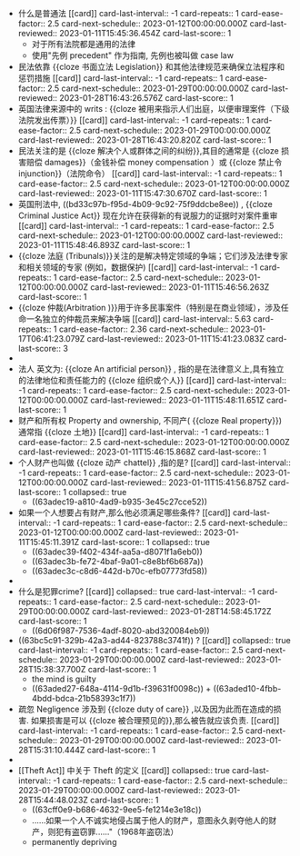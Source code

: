 - 什么是普通法 [[card]]
  card-last-interval:: -1
  card-repeats:: 1
  card-ease-factor:: 2.5
  card-next-schedule:: 2023-01-12T00:00:00.000Z
  card-last-reviewed:: 2023-01-11T15:45:36.454Z
  card-last-score:: 1
	- 对于所有法院都是通用的法律
	- 使用"先例 precedent" 作为指南, 先例也被叫做 case law
- 民法依靠 {{cloze  书面立法 Legislation}} 和其他法律规范来确保立法程序和惩罚措施 [[card]]
  card-last-interval:: -1
  card-repeats:: 1
  card-ease-factor:: 2.5
  card-next-schedule:: 2023-01-29T00:00:00.000Z
  card-last-reviewed:: 2023-01-28T16:43:26.576Z
  card-last-score:: 1
- 英国法律来源中的 writs : {{cloze 被用来指示人们出庭，以便审理案件（下级法院发出传票）}} [[card]]
  card-last-interval:: -1
  card-repeats:: 1
  card-ease-factor:: 2.5
  card-next-schedule:: 2023-01-29T00:00:00.000Z
  card-last-reviewed:: 2023-01-28T16:43:20.820Z
  card-last-score:: 1
- 民法关注的是 {{cloze 解决个人或群体之间的纠纷}},其目的通常是 {{cloze 损害赔偿  damages}}（金钱补偿 money compensation ）或 {{cloze 禁止令 injunction}}（法院命令） [[card]]
  card-last-interval:: -1
  card-repeats:: 1
  card-ease-factor:: 2.5
  card-next-schedule:: 2023-01-12T00:00:00.000Z
  card-last-reviewed:: 2023-01-11T15:47:30.670Z
  card-last-score:: 1
- 英国刑法中, ((bd33c97b-f95d-4b09-9c92-75f9ddcbe8ee)) , {{cloze  Criminal Justice Act}} 现在允许在获得新的有说服力的证据时对案件重审 [[card]]
  card-last-interval:: -1
  card-repeats:: 1
  card-ease-factor:: 2.5
  card-next-schedule:: 2023-01-12T00:00:00.000Z
  card-last-reviewed:: 2023-01-11T15:48:46.893Z
  card-last-score:: 1
- {{cloze 法庭 (Tribunals)}}关注的是解决特定领域的争端；它们涉及法律专家和相关领域的专家 (例如，数据保护) [[card]]
  card-last-interval:: -1
  card-repeats:: 1
  card-ease-factor:: 2.5
  card-next-schedule:: 2023-01-12T00:00:00.000Z
  card-last-reviewed:: 2023-01-11T15:46:56.263Z
  card-last-score:: 1
- {{cloze 仲裁(Arbitration )}}用于许多民事案件（特别是在商业领域），涉及任命一名独立的仲裁员来解决争端 [[card]]
  card-last-interval:: 5.63
  card-repeats:: 1
  card-ease-factor:: 2.36
  card-next-schedule:: 2023-01-17T06:41:23.079Z
  card-last-reviewed:: 2023-01-11T15:41:23.083Z
  card-last-score:: 3
-
- 法人 英文为: {{cloze An artificial person}} , 指的是在法律意义上,具有独立的法律地位和责任能力的 {{cloze 组织或个人}} [[card]]
  card-last-interval:: -1
  card-repeats:: 1
  card-ease-factor:: 2.5
  card-next-schedule:: 2023-01-12T00:00:00.000Z
  card-last-reviewed:: 2023-01-11T15:48:11.651Z
  card-last-score:: 1
- 财产和所有权 Property and ownership, 不同产( {{cloze Real property}}) 通常指 {{cloze 土地}} [[card]]
  card-last-interval:: -1
  card-repeats:: 1
  card-ease-factor:: 2.5
  card-next-schedule:: 2023-01-12T00:00:00.000Z
  card-last-reviewed:: 2023-01-11T15:46:15.868Z
  card-last-score:: 1
- 个人财产也叫做 {{cloze  动产 chattel}} ,指的是? [[card]]
  card-last-interval:: -1
  card-repeats:: 1
  card-ease-factor:: 2.5
  card-next-schedule:: 2023-01-12T00:00:00.000Z
  card-last-reviewed:: 2023-01-11T15:41:56.875Z
  card-last-score:: 1
  collapsed:: true
	- ((63adec19-a810-4ad9-b935-3e45c27cce52))
- 如果一个人想要占有财产,那么他必须满足哪些条件? [[card]]
  card-last-interval:: -1
  card-repeats:: 1
  card-ease-factor:: 2.5
  card-next-schedule:: 2023-01-12T00:00:00.000Z
  card-last-reviewed:: 2023-01-11T15:45:11.391Z
  card-last-score:: 1
  collapsed:: true
	- ((63adec39-f402-434f-aa5a-d8071f1a6eb0))
	- ((63adec3b-fe72-4baf-9a01-c8e8bf6b687a))
	- ((63adec3c-c8d6-442d-b70c-efb07773fd58))
-
- 什么是犯罪crime? [[card]]
  collapsed:: true
  card-last-interval:: -1
  card-repeats:: 1
  card-ease-factor:: 2.5
  card-next-schedule:: 2023-01-29T00:00:00.000Z
  card-last-reviewed:: 2023-01-28T14:58:45.172Z
  card-last-score:: 1
	- ((6d06f987-7536-4adf-8020-abd320084eb9))
- ((63bc5c91-329b-42a3-ad44-823788c3741f)) ? [[card]]
  collapsed:: true
  card-last-interval:: -1
  card-repeats:: 1
  card-ease-factor:: 2.5
  card-next-schedule:: 2023-01-29T00:00:00.000Z
  card-last-reviewed:: 2023-01-28T15:38:37.700Z
  card-last-score:: 1
	- the mind is guilty
	- ((63aded27-648a-4114-9d1b-f39631f0098c)) + ((63aded10-4fbb-4bdd-bdca-21b58393c1f7))
- 疏忽 Negligence 涉及到  {{cloze duty of care}} ,以及因为此而在造成的损害. 如果损害是可以 {{cloze 被合理预见的}},那么被告就应该负责. [[card]]
  card-last-interval:: -1
  card-repeats:: 1
  card-ease-factor:: 2.5
  card-next-schedule:: 2023-01-29T00:00:00.000Z
  card-last-reviewed:: 2023-01-28T15:31:10.444Z
  card-last-score:: 1
-
- [[Theft Act]] 中关于 Theft 的定义 [[card]]
  collapsed:: true
  card-last-interval:: -1
  card-repeats:: 1
  card-ease-factor:: 2.5
  card-next-schedule:: 2023-01-29T00:00:00.000Z
  card-last-reviewed:: 2023-01-28T15:44:48.023Z
  card-last-score:: 1
	- ((63cff0e9-b686-4632-9ee5-fe1214e3e18c))
	- ......如果一个人不诚实地侵占属于他人的财产，意图永久剥夺他人的财产，则犯有盗窃罪......"（1968年盗窃法）
	- permanently depriving